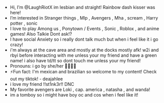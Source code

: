 - Hi, I’m @LaughRiotX im lesbian and straight! Rainbow dash kisser was here!
- I’m interested in Stranger things , Mlp , Avengers , Mha , scream , Harry potter , sonic 
- I love to play Among us , Ponytown / Events , Sonic , Roblox , and anime games! Also Talkie Dont ask!?
- I have social Anxiety so i really dont talk much but when i feel like it i go crazy!
- i'm always at the cave area and mostly at the docks mostly afk! w2i and rbyi before interacting with me unless your my friend and have a green name! i also have td/tt so dont touch me unless your my friend!
- Pronouns: i go by she/her 🏳️‍⚧️🏳️‍🌈
- ⚡Fun fact: I'm mexican and brazilian so welcome to my content! Check out my tiktok! - deajahlee
- i love my friend  !!st1nk3r!!  DNC
- My favorite avengers are Loki , cap. america , natasha , and wanda!
-  im a tomboy so i might have boy oc and cos when i feel like it!
